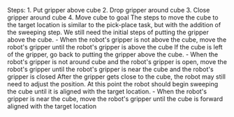 

Steps: 1. Put gripper above cube  2. Drop gripper around cube  3. Close gripper around cube  4. Move cube to goal
    The steps to move the cube to the target location is similar to the pick-place task, but with the addition of the sweeping step. We still need the initial steps of putting the gripper above the cube.
    - When the robot's gripper is not above the cube, move the robot's gripper until the robot's gripper is above the cube
    If the cube is left of the gripper, go back to putting the gripper above the cube.
    - When the robot's gripper is not around cube and the robot's gripper is open, move the robot's gripper until the robot's gripper is near the cube and the robot's gripper is closed
    After the gripper gets close to the cube, the robot may still need to adjust the position. At this point the robot should begin sweeping the cube until it is aligned with the target location.
    - When the robot's gripper is near the cube, move the robot's gripper until the cube is forward aligned with the target location